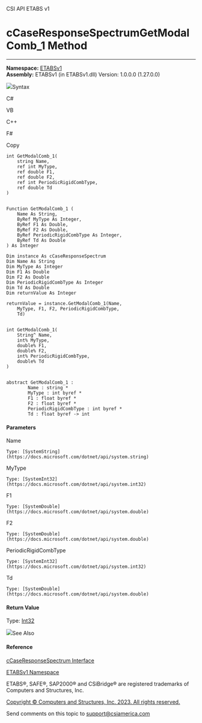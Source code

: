 ﻿

CSI API ETABS v1

# cCaseResponseSpectrumGetModalComb_1 Method  
  
---  
  
**Namespace:** [ETABSv1](2780f1b8-2033-5289-2298-1cdb2a7508d9.htm)  
**Assembly:** ETABSv1 (in ETABSv1.dll) Version: 1.0.0.0 (1.27.0.0)

![](../icons/SectionExpanded.png)Syntax

C#

VB

C++

F#

Copy

    
    
    int GetModalComb_1(
    	string Name,
    	ref int MyType,
    	ref double F1,
    	ref double F2,
    	ref int PeriodicRigidCombType,
    	ref double Td
    )
    
    
    Function GetModalComb_1 ( 
    	Name As String,
    	ByRef MyType As Integer,
    	ByRef F1 As Double,
    	ByRef F2 As Double,
    	ByRef PeriodicRigidCombType As Integer,
    	ByRef Td As Double
    ) As Integer
    
    Dim instance As cCaseResponseSpectrum
    Dim Name As String
    Dim MyType As Integer
    Dim F1 As Double
    Dim F2 As Double
    Dim PeriodicRigidCombType As Integer
    Dim Td As Double
    Dim returnValue As Integer
    
    returnValue = instance.GetModalComb_1(Name, 
    	MyType, F1, F2, PeriodicRigidCombType, 
    	Td)
    
    
    int GetModalComb_1(
    	String^ Name, 
    	int% MyType, 
    	double% F1, 
    	double% F2, 
    	int% PeriodicRigidCombType, 
    	double% Td
    )
    
    
    abstract GetModalComb_1 : 
            Name : string * 
            MyType : int byref * 
            F1 : float byref * 
            F2 : float byref * 
            PeriodicRigidCombType : int byref * 
            Td : float byref -> int 
    

#### Parameters

Name

    Type: [SystemString](https://docs.microsoft.com/dotnet/api/system.string)  

MyType

    Type: [SystemInt32](https://docs.microsoft.com/dotnet/api/system.int32)  

F1

    Type: [SystemDouble](https://docs.microsoft.com/dotnet/api/system.double)  

F2

    Type: [SystemDouble](https://docs.microsoft.com/dotnet/api/system.double)  

PeriodicRigidCombType

    Type: [SystemInt32](https://docs.microsoft.com/dotnet/api/system.int32)  

Td

    Type: [SystemDouble](https://docs.microsoft.com/dotnet/api/system.double)  

#### Return Value

Type: [Int32](https://docs.microsoft.com/dotnet/api/system.int32)

![](../icons/SectionExpanded.png)See Also

#### Reference

[cCaseResponseSpectrum Interface](f7256d7e-b1fc-de3c-58c2-7283a518e9a1.htm)

[ETABSv1 Namespace](2780f1b8-2033-5289-2298-1cdb2a7508d9.htm)

ETABS®, SAFE®, SAP2000® and CSiBridge® are registered trademarks of Computers
and Structures, Inc.  

[Copyright © Computers and Structures, Inc. 2023. All rights
reserved.](http://www.csiamerica.com)

Send comments on this topic to
[support@csiamerica.com](mailto:support%40csiamerica.com?Subject=CSI%20API%20ETABS%20v1)


